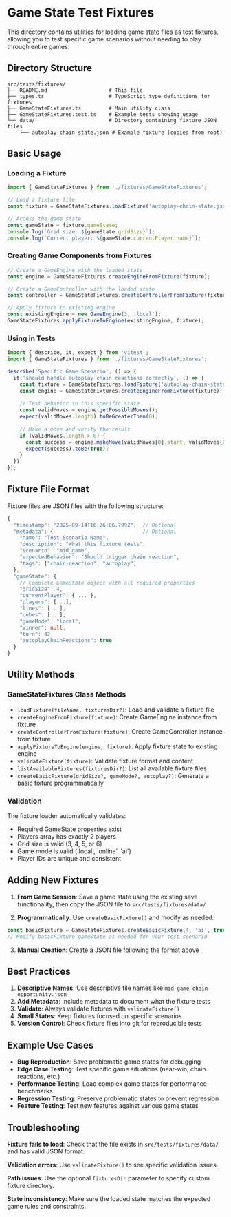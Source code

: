 # Game State Test Fixtures

This directory contains utilities for loading game state files as test fixtures, allowing you to test specific game scenarios without needing to play through entire games.

## Directory Structure

```
src/tests/fixtures/
├── README.md                    # This file
├── types.ts                     # TypeScript type definitions for fixtures
├── GameStateFixtures.ts         # Main utility class
├── GameStateFixtures.test.ts    # Example tests showing usage
└── data/                        # Directory containing fixture JSON files
    └── autoplay-chain-state.json # Example fixture (copied from root)
```

## Basic Usage

### Loading a Fixture

```typescript
import { GameStateFixtures } from './fixtures/GameStateFixtures';

// Load a fixture file
const fixture = GameStateFixtures.loadFixture('autoplay-chain-state.json');

// Access the game state
const gameState = fixture.gameState;
console.log(`Grid size: ${gameState.gridSize}`);
console.log(`Current player: ${gameState.currentPlayer.name}`);
```

### Creating Game Components from Fixtures

```typescript
// Create a GameEngine with the loaded state
const engine = GameStateFixtures.createEngineFromFixture(fixture);

// Create a GameController with the loaded state
const controller = GameStateFixtures.createControllerFromFixture(fixture);

// Apply fixture to existing engine
const existingEngine = new GameEngine(3, 'local');
GameStateFixtures.applyFixtureToEngine(existingEngine, fixture);
```

### Using in Tests

```typescript
import { describe, it, expect } from 'vitest';
import { GameStateFixtures } from './fixtures/GameStateFixtures';

describe('Specific Game Scenario', () => {
  it('should handle autoplay chain reactions correctly', () => {
    const fixture = GameStateFixtures.loadFixture('autoplay-chain-state.json');
    const engine = GameStateFixtures.createEngineFromFixture(fixture);
    
    // Test behavior in this specific state
    const validMoves = engine.getPossibleMoves();
    expect(validMoves.length).toBeGreaterThan(0);
    
    // Make a move and verify the result
    if (validMoves.length > 0) {
      const success = engine.makeMove(validMoves[0].start, validMoves[0].end);
      expect(success).toBe(true);
    }
  });
});
```

## Fixture File Format

Fixture files are JSON files with the following structure:

```typescript
{
  "timestamp": "2025-09-14T16:26:06.799Z",  // Optional
  "metadata": {                             // Optional
    "name": "Test Scenario Name",
    "description": "What this fixture tests",
    "scenario": "mid_game",
    "expectedBehavior": "Should trigger chain reaction",
    "tags": ["chain-reaction", "autoplay"]
  },
  "gameState": {
    // Complete GameState object with all required properties
    "gridSize": 4,
    "currentPlayer": { ... },
    "players": [...],
    "lines": [...],
    "cubes": [...],
    "gameMode": "local",
    "winner": null,
    "turn": 42,
    "autoplayChainReactions": true
  }
}
```

## Utility Methods

### GameStateFixtures Class Methods

- `loadFixture(fileName, fixturesDir?)`: Load and validate a fixture file
- `createEngineFromFixture(fixture)`: Create GameEngine instance from fixture
- `createControllerFromFixture(fixture)`: Create GameController instance from fixture
- `applyFixtureToEngine(engine, fixture)`: Apply fixture state to existing engine
- `validateFixture(fixture)`: Validate fixture format and content
- `listAvailableFixtures(fixturesDir?)`: List all available fixture files
- `createBasicFixture(gridSize?, gameMode?, autoplay?)`: Generate a basic fixture programmatically

### Validation

The fixture loader automatically validates:
- Required GameState properties exist
- Players array has exactly 2 players
- Grid size is valid (3, 4, 5, or 6)
- Game mode is valid ('local', 'online', 'ai')
- Player IDs are unique and consistent

## Adding New Fixtures

1. **From Game Session**: Save a game state using the existing save functionality, then copy the JSON file to `src/tests/fixtures/data/`

2. **Programmatically**: Use `createBasicFixture()` and modify as needed:

```typescript
const basicFixture = GameStateFixtures.createBasicFixture(4, 'ai', true);
// Modify basicFixture.gameState as needed for your test scenario
```

3. **Manual Creation**: Create a JSON file following the format above

## Best Practices

1. **Descriptive Names**: Use descriptive file names like `mid-game-chain-opportunity.json`
2. **Add Metadata**: Include metadata to document what the fixture tests
3. **Validate**: Always validate fixtures with `validateFixture()` 
4. **Small States**: Keep fixtures focused on specific scenarios
5. **Version Control**: Check fixture files into git for reproducible tests

## Example Use Cases

- **Bug Reproduction**: Save problematic game states for debugging
- **Edge Case Testing**: Test specific game situations (near-win, chain reactions, etc.)
- **Performance Testing**: Load complex game states for performance benchmarks
- **Regression Testing**: Preserve problematic states to prevent regression
- **Feature Testing**: Test new features against various game states

## Troubleshooting

**Fixture fails to load**: Check that the file exists in `src/tests/fixtures/data/` and has valid JSON format.

**Validation errors**: Use `validateFixture()` to see specific validation issues.

**Path issues**: Use the optional `fixturesDir` parameter to specify custom fixture directory.

**State inconsistency**: Make sure the loaded state matches the expected game rules and constraints.